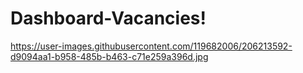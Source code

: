 # Dashboard-Vacancies!
https://user-images.githubusercontent.com/119682006/206213592-d9094aa1-b958-485b-b463-c71e259a396d.jpg

